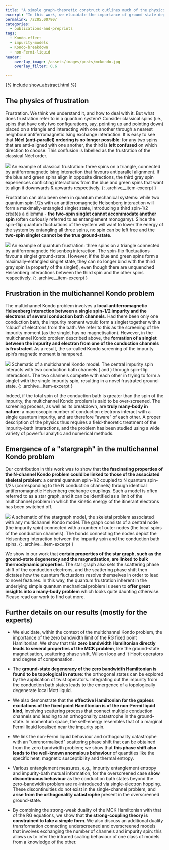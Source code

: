 ```yaml
---
title: "A simple graph-theoretic construct outlines much of the physics of the multichannel Kondo effect!"
excerpt: "In this work, we elucidate the importance of ground-state degeneracy and frustration in determining the physics of the multichannel Kondo model."
permalink: /2205.00790/
categories:
  - publications-and-preprints
tags:
  - Kondo-effect
  - impurity-models
  - Kondo-breakdown
  - non-Fermi-liquid
header:
    overlay_image: /assets/images/posts/mckondo.jpg
    overlay_filter: 0.6

---
```


{% include show_abstract.html %}

## The physics of frustration

Frustration. We think we understand it, and how to deal with it. But what does frustration refer to in a quantum system? Consider classical spins (i.e., spins that have only two configurations, say, pointing up and pointing down) placed on a triangle and interacting with one another through a nearest neighbour antiferromagnetic Ising exchange interaction. It is easy to see that **Néel (anti-parallel) ordering is no longer possible**: for any two spins that are anti-aligned with one another, the third is **left confused** on which direction to choose. This confusion is labelled as the frustration of the classical Néel order. 

![](/assets/images/mck/frustration.webp)
An example of classical frustration: three spins on a triangle, connected by antiferromagnetic Ising interaction that favours antiparallel alignment. If the blue and green spins align in opposite directions, the third gray spin experiences conflicting interactions from the blue and green spins that want to align it downwards & upwards respectively.
{: .archive__item-excerpt }

Frustration can also been seen in quantum mechanical systems: while two quantum spin 1/2s with an antiferromagnetic Heisenberg interaction will form a maximally-entangled singlet state, introducing a third spin-1/2 creates a dilemma - **the two-spin singlet cannot accommodate another spin** (often curiously referred to as entanglement monogamy). Since the spin-flip quantum fluctuations of the system will want to lower the energy of the system by entangling all three spins, no spin can be left free and the **two-spin singlet cannot be the true ground-state**.

![](/assets/images/mck/qmechfrustration.webp)
An example of quantum frustration: three spins on a triangle connected by antiferromagnetic Heisenbeg interaction. The spin-flip fluctuations favour a singlet ground-state. However, if the blue and green spins form a maximally-entangled singlet state, they can no longer bind with the third gray spin (a property of the singlet), even though there are unquenched Heisenberg interactions between the third spin and the other spins respectively.
{: .archive__item-excerpt }

## Frustration in the multichannel Kondo problem

The multichannel Kondo problem involves a **local antiferromagnetic Heisenberg interaction between a single spin-1/2 impurity and the electrons of several conduction bath channels**. Had there been only one conduction bath, the impurity moment would form a singlet together with  a “cloud” of electrons from the bath. We refer to this as the screening of the impurity moment (as the singlet has no magnetisation). However, in the multichannel Kondo problem described above, the **formation of a singlet between the impurity and electron from one of the conduction channels is frustrated**. As a result, the so-called Kondo screening of the impurity spin’s magnetic moment is hampered.

![](/assets/images/mck/mckondo.webp)
Schematic of a multichannel Kondo model. The central impurity spin       interacts with two conduction bath channels (         and         ) through spin-flip interactions. The two channels compete with each other in trying to form a singlet with the single impurity spin, resulting in a novel frustrated ground-state.
{: .archive__item-excerpt }

Indeed, if the total spin of the conduction bath is greater than the spin of the impurity, the multichannel Kondo problem is said to be over-screened. The screening process, as well as its breakdown, are **truly many-body in nature**: a macroscopic number of conduction electrons interact with a single quantum impurity, and are therefore “aware” of each other. A proper description of the physics thus requires a field-theoretic treatment of the impurity-bath interactions, and the problem has been studied using a wide variety of powerful analytic and numerical methods.

## Emergence of a "stargraph" in the multichannel Kondo problem

Our contribution in this work was to show that **the fascinating properties of the N-channel Kondo problem could be linked to those of the associated skeletal problem**: a central quantum spin-1/2 coupled to N quantum spin-1/2s (corresponding to the N conduction channels) through identical antiferromagnetic Heisenberg exchange couplings. Such a model is often referred to as a star graph, and it can be identified as a limit of the multichannel problem in which the kinetic energy of the itinerant electrons has been switched off. 

![](/assets/images/mck/stargraph.webp)
A schematic of the stargraph model, the skeletal problem associated with any multichannel Kondo model. The graph consists of a central node (the impurity spin) connected with a number of outer nodes (the local spins of the conduction channels). The bonds connecting the nodes depict the Heisenberg interaction between the impurity spin and the conduction bath spins. 
{: .archive__item-excerpt }

We show in our work that **certain properties of the star graph, such as the ground-state degeneracy and the magnetisation, are linked to bulk thermodynamic properties**. The star graph also sets the scattering phase shift of the conduction electrons, and the scattering phase shift then dictates how the quantum fluctuations resolve themselves in order to lead to novel features. In this way, the quantum frustration inherent in the underlying simple quantum mechanical problem is seen to **offer great insights into a many-body problem** which looks quite daunting otherwise. Please read our work to find out more.

## Further details on our results (mostly for the experts)
- We elucidate, within the context of the multichannel Kondo problem, the importance of the zero bandwidth limit of the RG fixed point Hamiltonian. We show that this **zero bandwidth Hamiltonian directly leads to several properties of the MCK problem**, like the ground-state magnetisation, scattering phase shift, Wilson loop and 't Hooft operators and degree of compensation.
 
- The **ground-state degeneracy of the zero bandwidth Hamiltonian is found to be topological in nature**: the orthogonal states can be explored by the application of twist operators. Integrating out the impurity from the conduction bath states leads to the emergence of a topologically degenerate local Mott liquid.
 
- We also demonstrate that the **effective Hamiltonian for the gapless excitations of the fixed point Hamiltonian is of the non-Fermi liquid kind**, involving scattering process that connect multiple conduction channels and leading to an orthogonality catastrophe in the ground-state. In momentum space, the self-energy resembles that of a marginal Fermi liquid localised near the impurity spin. 
 
- We link the non-Fermi liquid behaviour and orthogonality catastrophe with an "unrenormalised" scattering phase shift that can be obtained from the zero bandwidth problem; we show that **this phase shift also leads to the well-known anomalous behaviour** of quantities like the specific heat, magnetic susceptibility and thermal entropy.
 
- Various entanglement measures, e.g., impurity entanglement entropy and impurity-bath mutual information, for the overscreened case **show discontinuous behaviour** as the conduction bath states beyond the zero-bandwidth problem are re-introduced via single-electron hopping. These discontinuities do not exist in the single-channel problem, and **arise from the orthogonality catastrophe** present in the overscreened ground-state.
 
- By combining the strong-weak duality of the MCK Hamiltonian with that of the RG equations, we show that **the strong-coupling theory is constrained to take a simple form**. We also discuss an additional duality transformation connecting underscreened and overscreened models that involves exchanging the number of channels and impurity spin: this allows us to infer the infrared scaling behaviour of one  class of models from a knowledge of the other.
 

